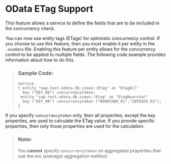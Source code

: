 <!-- loio17b479e1e928465baa07a5688fd5e355 -->

# OData ETag Support

This feature allows a service to define the fields that are to be included in the concurrency check.

You can now use entity tags \(ETags\) for optimistic concurrency control. If you choose to use this feature, then you must enable it per entity in the `.xsodata` file. Enabling this feature per entity allows for the concurrency control to be applied to multiple fields. The following code example provides information about how to do this.

> ### Sample Code:  
> ```
> service
> { entity "sap.test.odata.db.views::Etag" as "EtagAll"
>   key ("KEY_00") concurrencytoken;
>  entity "sap.test.odata.db.views::Etag" as "EtagNvarchar"
>   key ("KEY_00") concurrencytoken ("NVARCHAR_01","INTEGER_03");
> }
> ```

If you specify `concurrencytoken` only, then all properties, except the key properties, are used to calculate the ETag value. If you provide specific properties, then only those properties are used for the calculation.

> ### Note:  
> You **cannot** specify `concurrencytoken` on aggregated properties that use the `AVG` \(average\) aggregation method.


